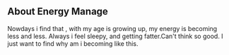## About Energy Manage

Nowdays i find that , with my age is growing up, my energy is becoming less and less. Always i feel sleepy, and getting fatter.Can't think so good. I just want to find why am i becoming like this.


